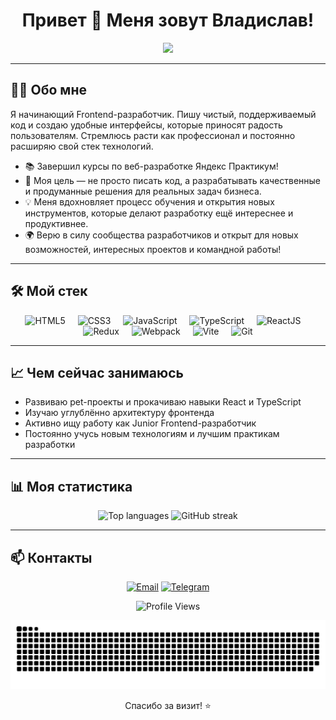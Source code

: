 <h1 align="center">Привет 👋 Меня зовут Владислав! </h1>
<p align="center">
  
<img src="https://readme-typing-svg.herokuapp.com?font=Fira+Code&size=30&pause=1000&color=F7F7F7&background=000000&center=true&vCenter=true&width=500&height=100&lines=%7B+FrontendDeveloper+%7D" />
</p>

<!--<p align="center">
  🌟 Frontend-разработчик, который создаёт современные и быстрые веб-приложения. <br>
  🚀 Люблю превращать идеи в качественный код!
</p>-->

<!--<p align="center">
  <a href="#-обо-мне">Обо мне</a> •
  <a href="#-мой-стек">Мой стек</a> •
  <a href="#-проекты">Проекты</a> •
  <a href="#-образование">Образование</a> •
  <a href="#-чем-сейчас-занимаюсь">Сейчас</a> •
  <a href="#-контакты">Контакты</a> •
  <a href="#-github-статистика">GitHub статистика</a>
</p>-->

---


## 👨‍💻 Обо мне

Я начинающий Frontend-разработчик.
Пишу чистый, поддерживаемый код и создаю удобные интерфейсы, которые приносят радость пользователям. Стремлюсь расти как профессионал и постоянно расширяю свой стек технологий.

- 📚 Завершил курсы по веб-разработке Яндекс Практикум!
- 🎯 Моя цель — не просто писать код, а разрабатывать качественные и продуманные решения для реальных задач бизнеса.  
- 💡 Меня вдохновляет процесс обучения и открытия новых инструментов, которые делают разработку ещё интереснее и продуктивнее.  
- 🌍 Верю в силу сообщества разработчиков и открыт для новых возможностей, интересных проектов и командной работы!

---

## 🛠️ Мой стек

<p align="center">
  <img src="https://cdn.jsdelivr.net/gh/devicons/devicon/icons/html5/html5-original.svg" alt="HTML5" width="40" height="40"/>
  <img width="12" />
  <img src="https://cdn.jsdelivr.net/gh/devicons/devicon/icons/css3/css3-original.svg" alt="CSS3" width="40" height="40"/>
   <img width="12" />
  <img src="https://cdn.jsdelivr.net/gh/devicons/devicon/icons/javascript/javascript-original.svg" alt="JavaScript" width="40" height="40"/>
   <img width="12" />
  <img src="https://cdn.jsdelivr.net/gh/devicons/devicon/icons/typescript/typescript-original.svg" alt="TypeScript" width="40" height="40"/>
   <img width="12" />
  <img src="https://cdn.jsdelivr.net/gh/devicons/devicon/icons/react/react-original.svg" alt="ReactJS" width="40" height="40"/>
   <img width="12" />
  <img src="https://cdn.jsdelivr.net/gh/devicons/devicon/icons/redux/redux-original.svg" alt="Redux" width="40" height="40"/>
   <img width="12" />
  <img src="https://cdn.jsdelivr.net/gh/devicons/devicon/icons/webpack/webpack-original.svg" alt="Webpack" width="40" height="40"/>
   <img width="12" />
  <img src="https://www.svgrepo.com/show/374167/vite.svg" alt="Vite" width="40" height="40"/>
   <img width="12" />
  <img src="https://cdn.jsdelivr.net/gh/devicons/devicon/icons/git/git-original.svg" alt="Git" width="40" height="40"/>
</p>

<!-----

## 🧩 Проекты

<p align="center">
  <a href="https://github.com/malcevlad/stellar-burgers">
    <img src="https://github-readme-stats.vercel.app/api/pin/?username=malcevlad&repo=stellar-burgers&theme=radical" alt="Проект 1" />
  </a>
  <a href="https://github.com/malcevlad/web-larek-frontend">
    <img src="https://github-readme-stats.vercel.app/api/pin/?username=malcevlad&repo=web-larek-frontend&theme=radical" alt="Проект 2" />
  </a>
</p>

<details>
<summary>📂 Показать все проекты</summary>

- 🚀 [Stellar Burger](https://github.com/malcevlad/stellar-burgers)
- 🚀 [Веб-ларек](https://github.com/malcevlad/web-larek-frontend)

</details>
-->
<!-----

## 🎓 Образование

- **Яндекс Практикум — Frontend-разработчик**  
  _Январь 2025 — Февраль 2025_-->

---

## 📈 Чем сейчас занимаюсь

- Развиваю pet-проекты и прокачиваю навыки React и TypeScript
- Изучаю углублённо архитектуру фронтенда
- Активно ищу работу как Junior Frontend-разработчик
- Постоянно учусь новым технологиям и лучшим практикам разработки

---


## 📊 Моя статистика

<!--<p align="center">
  <img src="https://github-readme-stats.vercel.app/api?username=malcevlad&show_icons=true&theme=radical" alt="GitHub stats" height="150"/>
</p>-->
<p align="center">
  <img src="https://github-readme-stats.vercel.app/api/top-langs/?username=malcevlad&layout=compact&theme=radical" alt="Top languages" height="150"/>
  <img src="https://streak-stats.demolab.com/?user=malcevlad&theme=radical" alt="GitHub streak" height="150"/>

</p>

---

## 📫 Контакты

<p align="center">
  <a href="mailto:vladislavma95@gmail.com"><img src="https://img.shields.io/badge/Email-D14836?style=for-the-badge&logo=gmail&logoColor=white" alt="Email"/></a>
  <a href="https://t.me/malcevlad"><img src="https://img.shields.io/badge/Telegram-2CA5E0?style=for-the-badge&logo=telegram&logoColor=white" alt="Telegram"/></a>
</p>



<p align="center">
  <img src="https://komarev.com/ghpvc/?username=malcevlad&style=for-the-badge" alt="Profile Views" />
</p>

<p align="center">
  <img src="https://raw.githubusercontent.com/platane/snk/output/github-contribution-grid-snake.svg" width="600" />
</p>

<p align="center">
  Спасибо за визит! ⭐️
</p>
